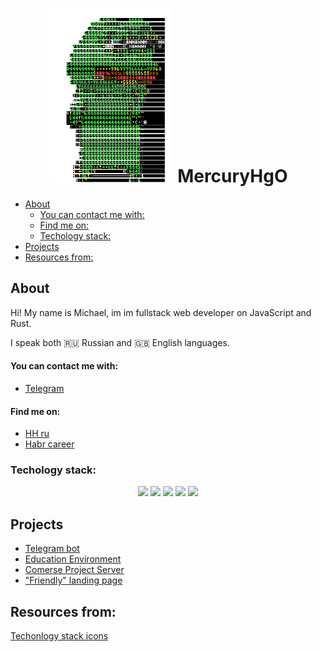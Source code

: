 
<h1 align="center">
    <img width=200 src="./recources/dancing-code.gif"/> MercuryHgO
</h1>

<!--toc:start-->
- [About](#about)
    - [You can contact me with:](#you-can-contact-me-with)
    - [Find me on:](#find-me-on)
  - [Techology stack:](#techology-stack)
- [Projects](#projects)
- [Resources from:](#resources-from)
<!--toc:end-->
## About 
Hi! My name is Michael, im im fullstack web developer on JavaScript and Rust. 

I speak both 🇷🇺 Russian and 🇬🇧 English languages. 

#### You can contact me with:
- [Telegram](https://t.me/WinstonChurchella) 

#### Find me on:
- [HH ru](https://hh.ru/applicant/resumes/view?resume=7aedd18bff0caeb54d0039ed1f6b3537676c50)
- [Habr career](https://career.habr.com/bittermann1)
### Techology stack:

<div align="center">
    <img width=50 src="https://cdn.jsdelivr.net/gh/devicons/devicon/icons/javascript/javascript-original.svg" />
    <img width=50 src="https://cdn.jsdelivr.net/gh/devicons/devicon/icons/typescript/typescript-original.svg" />
    <img width=50 src="https://cdn.jsdelivr.net/gh/devicons/devicon/icons/react/react-original.svg" />
    <img width=50 src="https://cdn.jsdelivr.net/gh/devicons/devicon/icons/nextjs/nextjs-original.svg" />
    <img width=50 src="https://cdn.jsdelivr.net/gh/devicons/devicon/icons/nodejs/nodejs-original.svg" />

</div>

## Projects ##
- [Telegram bot](https://github.com/MercuryHgO/BOTiskaf)
- [Education Environment](https://github.com/MercuryHgO/EducationEnvironment) 
- [Comerse Project Server](https://github.com/MercuryHgO/comerse_project_server)
- ["Friendly" landing page](https://github.com/MercuryHgO/FriendlyLanding)

## Resources from:
[Techonlogy stack icons](https://devicon.dev/) 
